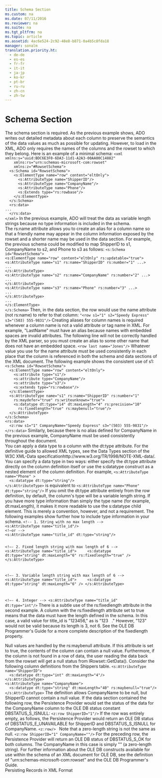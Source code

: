 ```yaml
---
title: Schema Section
ms.custom: na
ms.date: 07/11/2016
ms.reviewer: na
ms.suite: na
ms.tgt_pltfrm: na
ms.topic: article
ms.assetid: 4ac6e524-2c92-48e8-b871-0a4b5c8fda18
manager: sonalm
translation.priority.ht: 
  - de-de
  - es-es
  - fr-fr
  - it-it
  - ja-jp
  - ko-kr
  - pt-br
  - ru-ru
  - zh-cn
  - zh-tw
---
```

# Schema Section
<?xml version="1.0" encoding="utf-8"?>
<developerConceptualDocument xmlns="http://ddue.schemas.microsoft.com/authoring/2003/5" xmlns:xlink="http://www.w3.org/1999/xlink" xmlns:xsi="http://www.w3.org/2001/XMLSchema-instance" xsi:schemaLocation="http://ddue.schemas.microsoft.com/authoring/2003/5 http://dduestorage.blob.core.windows.net/ddueschema/developer.xsd">
  <introduction>
    <para>The schema section is required. As the previous example shows, ADO writes out detailed metadata about each column to preserve the semantics of the data values as much as possible for updating. However, to load in the XML, ADO only requires the names of the columns and the rowset to which they belong. Here is an example of a minimal schema:</para>
    <code>&lt;xml xmlns:s="uuid:BDC6E3F0-6DA3-11d1-A2A3-00AA00C14882"
    xmlns:rs="urn:schemas-microsoft-com:rowset"
    xmlns:z="#RowsetSchema"&gt;
  &lt;s:Schema id="RowsetSchema"&gt;
    &lt;s:ElementType name="row" content="eltOnly"&gt;
      &lt;s:AttributeType name="ShipperID"/&gt;
      &lt;s:AttributeType name="CompanyName"/&gt;
      &lt;s:AttributeType name="Phone"/&gt;
      &lt;s:Extends type="rs:rowbase"/&gt;
    &lt;/s:ElementType&gt;
  &lt;/s:Schema&gt;
  &lt;rs:data&gt;
...
  &lt;/rs:data&gt;
&lt;/xml&gt;</code>
    <para>In the previous example, ADO will treat the data as variable length strings because no type information is included in the schema.</para>
  </introduction>
  <section>
    <title>Creating Aliases for Column Names</title>
    <content>
      <para>The rs:name attribute allows you to create an alias for a column name so that a friendly name may appear in the column information exposed by the rowset and a shorter name may be used in the data section. For example, the previous schema could be modified to map ShipperID to s1, CompanyName to s2, and Phone to s3 as follows:</para>
      <code>&lt;s:Schema id="RowsetSchema"&gt; 
&lt;s:ElementType name="row" content="eltOnly" rs:updatable="true"&gt; 
&lt;s:AttributeType name="s1" rs:name="ShipperID" rs:number="1" ...&gt; 
...
&lt;/s:AttributeType&gt; 
&lt;s:AttributeType name="s2" rs:name="CompanyName" rs:number="2" ...&gt; 
...
&lt;/s:AttributeType&gt; 
&lt;s:AttributeType name="s3" rs:name="Phone" rs:number="3" ...&gt; 
...
&lt;/s:AttributeType&gt; 
...
&lt;/s:ElementType&gt; 
&lt;/s:Schema&gt;</code>
      <para>Then, in the data section, the row would use the name attribute (not rs:name) to refer to that column:</para>
      <code>"&lt;row s1="1" s2="Speedy Express" s3="(503) 555-9831"/&gt;</code>
      <para>Creating aliases for column names is required whenever a column name is not a valid attribute or tag name in XML. For example, "LastName" must have an alias because names with embedded spaces are invalid attributes. The following line will not be correctly handled by the XML parser, so you must create an alias to some other name that does not have an embedded space.</para>
      <code>&lt;row last name="Jones"/&gt;</code>
      <para>Whatever value you use for the name attribute must be used consistently in each place that the column is referenced in both the schema and data sections of the XML document. The following example shows the consistent use of s1:</para>
      <code>&lt;s:Schema id="RowsetSchema"&gt;
  &lt;s:ElementType name="row" content="eltOnly"&gt;
    &lt;s:attribute type="s1"/&gt;
    &lt;s:attribute type="CompanyName"/&gt;
    &lt;s:attribute type="s3"/&gt;
    &lt;s:extends type="rs:rowbase"/&gt;
  &lt;/s:ElementType&gt;
  &lt;s:AttributeType name="s1" rs:name="ShipperID" rs:number="1" 
    rs:maydefer="true" rs:writeunknown="true"&gt;
    &lt;s:datatype dt:type="i4" dt:maxLength="4" rs:precision="10" 
      rs:fixedlength="true" rs:maybenull="true"/&gt;
  &lt;/s:AttributeType&gt;
&lt;/s:Schema&gt;
&lt;rs:data&gt;
  &lt;z:row s1="1" CompanyName="Speedy Express" s3="(503) 555-9831"/&gt;
&lt;/rs:data&gt;</code>
      <para>Similarly, because there is no alias defined for<codeInline> CompanyName </codeInline>in the previous example,<codeInline> CompanyName </codeInline>must be used consistently throughout the document.</para>
    </content>
  </section>
  <section>
    <title>Data Types</title>
    <content>
      <para>You can apply a data type to a column with the dt:type attribute. For the definitive guide to allowed XML types, see the Data Types section of the <externalLink><linkText>W3C XML-Data specification</linkText><linkUri>http://www.w3.org/TR/1998/NOTE-XML-data/</linkUri></externalLink>. You can specify a data type in two ways: either specify the dt:type attribute directly on the column definition itself or use the s:datatype construct as a nested element of the column definition. For example,</para>
      <code>&lt;s:AttributeType name="Phone" &gt;
  &lt;s:datatype dt:type="string"/&gt;
&lt;/s:AttributeType&gt;</code>
      <para>is equivalent to</para>
      <code>&lt;s:AttributeType name="Phone" dt:type="string"/&gt;</code>
      <para>If you omit the dt:type attribute entirely from the row definition, by default, the column's type will be a variable length string.</para>
      <para>If you have more type information than simply the type name (for example, dt:maxLength), it makes it more readable to use the s:datatype child element. This is merely a convention, however, and not a requirement.</para>
      <para>The following examples show further how to include type information in your schema.</para>
      <code>&lt;!-- 1. String with no max length --&gt;
&lt;s:AttributeType name="title_id"/&gt;
&lt;!—or --&gt;
&lt;s:AttributeType name="title_id" dt:type="string"/&gt;

&lt;!—- 2. Fixed length string with max length of 6 --&gt;
&lt;s:AttributeType name="title_id"&gt;
    &lt;s:datatype dt:type="string" dt:maxLength="6" rs:fixedlength="true" /&gt;
&lt;/s:AttributeType&gt;

&lt;!—- 3. Variable length string with max length of 6 --&gt;
&lt;s:AttributeType name="title_id"&gt;
    &lt;s:datatype dt:type="string" dt:maxLength="6" /&gt;
&lt;/s:AttributeType&gt;

&lt;!—- 4. Integer --&gt;
&lt;s:AttributeType name="title_id" dt:type="int"/&gt;</code>
      <para>There is a subtle use of the rs:fixedlength attribute in the second example. A column with the rs:fixedlength attribute set to true means that the data must have the length defined in the schema. In this case, a valid value for title_id is "123456," as is "123   ." However, "123" would not be valid because its length is 3, not 6. See the OLE DB Programmer's Guide for a more complete description of the fixedlength property.</para>
    </content>
  </section>
  <section>
    <title>Handling Nulls</title>
    <content>
      <para>Null values are handled by the rs:maybenull attribute. If this attribute is set to true, the contents of the column can contain a null value. Furthermore, if the column is not found in a row of data, the user reading the data back from the rowset will get a null status from IRowset::GetData(). Consider the following column definitions from the Shippers table.</para>
      <code>&lt;s:AttributeType name="ShipperID"&gt;
  &lt;s:datatype dt:type="int" dt:maxLength="4"/&gt;
&lt;/s:AttributeType&gt;
&lt;s:AttributeType name="CompanyName"&gt;
  &lt;s:datatype dt:type="string" dt:maxLength="40" rs:maybenull="true"/&gt;
&lt;/s:AttributeType&gt;</code>
      <para>The definition allows<codeInline> CompanyName </codeInline>to be null, but<codeInline> ShipperID </codeInline>cannot contain a null value. If the data section contained the following row, the Persistence Provider would set the status of the data for the<codeInline> CompanyName </codeInline>column to the OLE DB status constant DBSTATUS_S_ISNULL:</para>
      <code>&lt;z:row ShipperID="1"/&gt;</code>
      <para>If the row was entirely empty, as follows, the Persistence Provider would return an OLE DB status of DBSTATUS_E_UNAVAILABLE for<codeInline> ShipperID </codeInline>and DBSTATUS_S_ISNULL for CompanyName.</para>
      <code>&lt;z:row/&gt; </code>
      <para>Note that a zero-length string is not the same as null.</para>
      <code>&lt;z:row ShipperID="1" CompanyName=""/&gt;</code>
      <para>For the preceding row, the Persistence Provider will return an OLE DB status of DBSTATUS_S_OK for both columns. The<codeInline> CompanyName </codeInline>in this case is simply "" (a zero-length string).</para>
      <para>For further information about the OLE DB constructs available for use within the schema of an XML document for OLE DB, see the definition of "urn:schemas-microsoft-com:rowset" and the OLE DB Programmer's Guide.</para>
    </content>
  </section>
  <relatedTopics>
<link xlink:href="f3113ec4-ae31-428f-89c6-bc1024f128ea">Persisting Records in XML Format</link>
</relatedTopics>
</developerConceptualDocument>